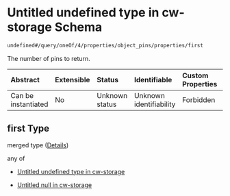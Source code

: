 # Untitled undefined type in cw-storage Schema

```txt
undefined#/query/oneOf/4/properties/object_pins/properties/first
```

The number of pins to return.

| Abstract            | Extensible | Status         | Identifiable            | Custom Properties | Additional Properties | Access Restrictions | Defined In                                                         |
| :------------------ | :--------- | :------------- | :---------------------- | :---------------- | :-------------------- | :------------------ | :----------------------------------------------------------------- |
| Can be instantiated | No         | Unknown status | Unknown identifiability | Forbidden         | Allowed               | none                | [cw-storage.json\*](schema/cw-storage.json "open original schema") |

## first Type

merged type ([Details](cw-storage-querymsg-oneof-objectpins-properties-object_pins-properties-first.md))

any of

* [Untitled undefined type in cw-storage](cw-storage-querymsg-oneof-objectpins-properties-object_pins-properties-first-anyof-0.md "check type definition")

* [Untitled null in cw-storage](cw-storage-querymsg-oneof-objectpins-properties-object_pins-properties-first-anyof-1.md "check type definition")
